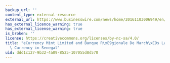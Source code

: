 ```yaml
---
backup_url: ''
content_type: external-resource
external_url: https://www.businesswire.com/news/home/20161103006949/en/eCurrency-Mint-Limited-Banque-R%C3%A9gionale-De-March%C3%A9s
has_external_licence_warning: true
has_external_license_warning: true
is_broken: ''
license: https://creativecommons.org/licenses/by-nc-sa/4.0/
title: "eCurrency Mint Limited and Banque R\xE9gionale De March\xE9s Launch New Digital\
  \ Currency in Senegal"
uid: ddd1c127-9b32-4a09-8525-107055d8d570
---
```

